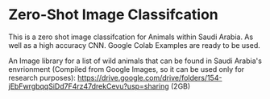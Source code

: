 # Zero-Shot Image Classifcation
This is a zero shot image classifcation for Animals within Saudi Arabia. As well as a high accuracy CNN. Google Colab Examples are ready to be used. 

An Image library for a list of wild animals that can be found in Saudi Arabia's envrionment (Compiled from Google Images, so it can be used only for research purposes):
https://drive.google.com/drive/folders/154-jEbFwrgbqqSiDd7F4rz47drekCevu?usp=sharing (2GB)

